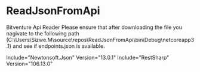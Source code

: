 # ReadJsonFromApi
Bitventure Api Reader 
Please ensure that after downloading the file you nagivate to the following path (C:\Users\Sizwe.M\source\repos\ReadJsonFromApi\bin\Debug\netcoreapp3.1\)
and see if endpoints.json is available.

Include="Newtonsoft.Json" Version="13.0.1"
Include="RestSharp" Version="106.13.0"
